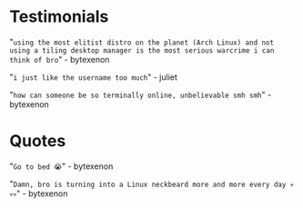 # Testimonials

"`using the most elitist distro on the planet (Arch Linux) and not using a tiling desktop manager is the most serious warcrime i can think of bro`" - bytexenon

"`i just like the username too much`" - juliet

"`how can someone be so terminally online, unbelievable smh smh`" - bytexenon

# Quotes

"`Go to bed 😭`" - bytexenon

"`Damn, bro is turning into a Linux neckbeard more and more every day 💀💀💀`" - bytexenon
